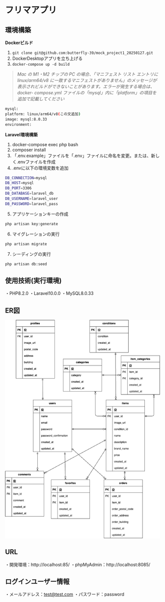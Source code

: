 # フリマアプリ

## 環境構築
**Dockerビルド**
1. `git clone git@github.com:butterfly-39/mock_project1_20250127.git`
2. DockerDesktopアプリを立ち上げる
3. `docker-compose up -d build`

> *Mac の M1・M2 チップの PC の場合、「マニフェスト リスト エントリに linux/arm64/v8 に一致するマニフェストがありません」のメッセージが表示されビルドができないことがあります。エラーが発生する場合は、docker- compose.yml ファイルの「mysql」内に「platform」の項目を追加で記載してください*
```bash
mysql:
platform: linux/arm64/v8(この文追加)
image: mysql:8.0.33
environment:
```

**Laravel環境構築**
1. docker-compose exec php bash
2. composer install
3. 「.env.example」ファイルを「.env」ファイルに命名を変更。または、新しく.envファイルを作成
4. .envに以下の環境変数を追加
```bash
DB_CONNECTION=mysql
DB_HOST=mysql
DB_PORT=3306
DB_DATABASE=laravel_db
DB_USERNAME=laravel_user
DB_PASSWORD=laravel_pass
```
5. アプリケーションキーの作成
```bash
php artisan key:generate
```
6. マイグレーションの実行
```bash
php artisan migrate
```
7. シーディングの実行
```bash
php artisan db:seed
```

## 使用技術(実行環境)
・PHP8.2.0
・Laravel10.0.0
・MySQL8.0.33

## ER図
![ER図](./diagram.png)


## URL
・開発環境：http://localhost:85/
・phpMyAdmin：http://localhost:8085/

## ログインユーザー情報
・メールアドレス：test@test.com
・パスワード：password
